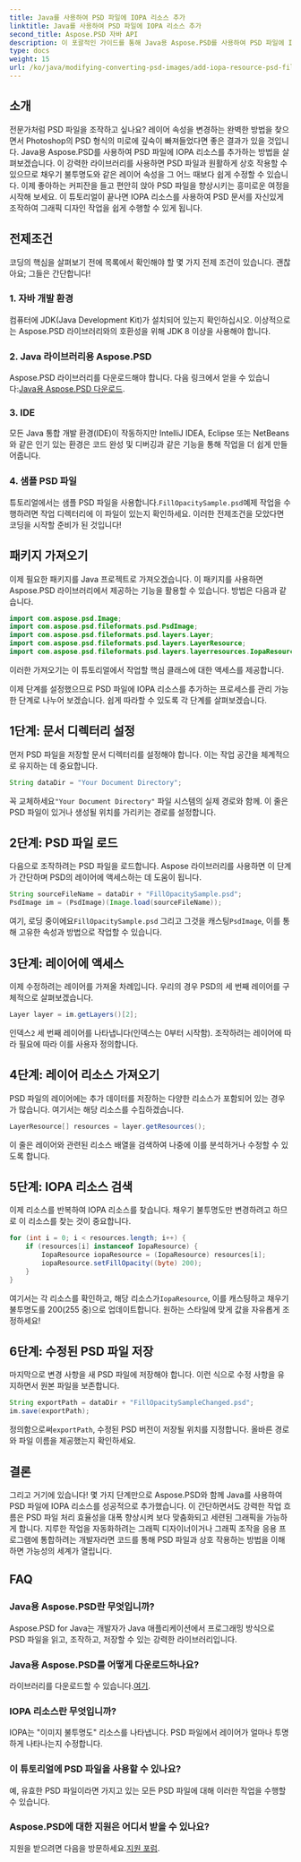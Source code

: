 ```yaml
---
title: Java를 사용하여 PSD 파일에 IOPA 리소스 추가
linktitle: Java를 사용하여 PSD 파일에 IOPA 리소스 추가
second_title: Aspose.PSD 자바 API
description: 이 포괄적인 가이드를 통해 Java용 Aspose.PSD를 사용하여 PSD 파일에 IOPA 리소스를 추가하는 방법을 알아보세요. 효과적인 그래픽 조작을 위한 간단한 단계.
type: docs
weight: 15
url: /ko/java/modifying-converting-psd-images/add-iopa-resource-psd-files/
---
```

## 소개
전문가처럼 PSD 파일을 조작하고 싶나요? 레이어 속성을 변경하는 완벽한 방법을 찾으면서 Photoshop의 PSD 형식의 미로에 깊숙이 빠져들었다면 좋은 결과가 있을 것입니다. Java용 Aspose.PSD를 사용하여 PSD 파일에 IOPA 리소스를 추가하는 방법을 살펴보겠습니다. 이 강력한 라이브러리를 사용하면 PSD 파일과 원활하게 상호 작용할 수 있으므로 채우기 불투명도와 같은 레이어 속성을 그 어느 때보다 쉽게 수정할 수 있습니다.
이제 좋아하는 커피잔을 들고 편안히 앉아 PSD 파일을 향상시키는 흥미로운 여정을 시작해 보세요. 이 튜토리얼이 끝나면 IOPA 리소스를 사용하여 PSD 문서를 자신있게 조작하여 그래픽 디자인 작업을 쉽게 수행할 수 있게 됩니다.
## 전제조건
코딩의 핵심을 살펴보기 전에 목록에서 확인해야 할 몇 가지 전제 조건이 있습니다. 괜찮아요; 그들은 간단합니다!
### 1. 자바 개발 환경
컴퓨터에 JDK(Java Development Kit)가 설치되어 있는지 확인하십시오. 이상적으로는 Aspose.PSD 라이브러리와의 호환성을 위해 JDK 8 이상을 사용해야 합니다. 
### 2. Java 라이브러리용 Aspose.PSD
 Aspose.PSD 라이브러리를 다운로드해야 합니다. 다음 링크에서 얻을 수 있습니다:[Java용 Aspose.PSD 다운로드](https://releases.aspose.com/psd/java/).
### 3. IDE
모든 Java 통합 개발 환경(IDE)이 작동하지만 IntelliJ IDEA, Eclipse 또는 NetBeans와 같은 인기 있는 환경은 코드 완성 및 디버깅과 같은 기능을 통해 작업을 더 쉽게 만들어줍니다.
### 4. 샘플 PSD 파일
 튜토리얼에서는 샘플 PSD 파일을 사용합니다.`FillOpacitySample.psd`예제 작업을 수행하려면 작업 디렉터리에 이 파일이 있는지 확인하세요.
이러한 전제조건을 모았다면 코딩을 시작할 준비가 된 것입니다!
## 패키지 가져오기
이제 필요한 패키지를 Java 프로젝트로 가져오겠습니다. 이 패키지를 사용하면 Aspose.PSD 라이브러리에서 제공하는 기능을 활용할 수 있습니다.
방법은 다음과 같습니다.
```java
import com.aspose.psd.Image;
import com.aspose.psd.fileformats.psd.PsdImage;
import com.aspose.psd.fileformats.psd.layers.Layer;
import com.aspose.psd.fileformats.psd.layers.LayerResource;
import com.aspose.psd.fileformats.psd.layers.layerresources.IopaResource;
```
이러한 가져오기는 이 튜토리얼에서 작업할 핵심 클래스에 대한 액세스를 제공합니다. 

이제 단계를 설정했으므로 PSD 파일에 IOPA 리소스를 추가하는 프로세스를 관리 가능한 단계로 나누어 보겠습니다. 쉽게 따라할 수 있도록 각 단계를 살펴보겠습니다.
## 1단계: 문서 디렉터리 설정
먼저 PSD 파일을 저장할 문서 디렉터리를 설정해야 합니다. 이는 작업 공간을 체계적으로 유지하는 데 중요합니다.
```java
String dataDir = "Your Document Directory";
```
 꼭 교체하세요`"Your Document Directory"` 파일 시스템의 실제 경로와 함께. 이 줄은 PSD 파일이 있거나 생성될 위치를 가리키는 경로를 설정합니다.
## 2단계: PSD 파일 로드 
다음으로 조작하려는 PSD 파일을 로드합니다. Aspose 라이브러리를 사용하면 이 단계가 간단하며 PSD의 레이어에 액세스하는 데 도움이 됩니다.
```java
String sourceFileName = dataDir + "FillOpacitySample.psd";
PsdImage im = (PsdImage)(Image.load(sourceFileName));
```
 여기, 로딩 중이에요`FillOpacitySample.psd` 그리고 그것을 캐스팅`PsdImage`, 이를 통해 고유한 속성과 방법으로 작업할 수 있습니다. 
## 3단계: 레이어에 액세스 
이제 수정하려는 레이어를 가져올 차례입니다. 우리의 경우 PSD의 세 번째 레이어를 구체적으로 살펴보겠습니다.
```java
Layer layer = im.getLayers()[2];
```
 인덱스`2` 세 번째 레이어를 나타냅니다(인덱스는 0부터 시작함). 조작하려는 레이어에 따라 필요에 따라 이를 사용자 정의합니다.
## 4단계: 레이어 리소스 가져오기 
PSD 파일의 레이어에는 추가 데이터를 저장하는 다양한 리소스가 포함되어 있는 경우가 많습니다. 여기서는 해당 리소스를 수집하겠습니다.
```java
LayerResource[] resources = layer.getResources();
```
이 줄은 레이어와 관련된 리소스 배열을 검색하여 나중에 이를 분석하거나 수정할 수 있도록 합니다.
## 5단계: IOPA 리소스 검색 
이제 리소스를 반복하여 IOPA 리소스를 찾습니다. 채우기 불투명도만 변경하려고 하므로 이 리소스를 찾는 것이 중요합니다.
```java
for (int i = 0; i < resources.length; i++) {
    if (resources[i] instanceof IopaResource) {
        IopaResource iopaResource = (IopaResource) resources[i];
        iopaResource.setFillOpacity((byte) 200);
    }
}
```
 여기서는 각 리소스를 확인하고, 해당 리소스가`IopaResource`, 이를 캐스팅하고 채우기 불투명도를 200(255 중)으로 업데이트합니다. 원하는 스타일에 맞게 값을 자유롭게 조정하세요!
## 6단계: 수정된 PSD 파일 저장
마지막으로 변경 사항을 새 PSD 파일에 저장해야 합니다. 이런 식으로 수정 사항을 유지하면서 원본 파일을 보존합니다.
```java
String exportPath = dataDir + "FillOpacitySampleChanged.psd";
im.save(exportPath);
```
 정의함으로써`exportPath`, 수정된 PSD 버전이 저장될 위치를 지정합니다. 올바른 경로와 파일 이름을 제공했는지 확인하세요.
## 결론
그리고 거기에 있습니다! 몇 가지 단계만으로 Aspose.PSD와 함께 Java를 사용하여 PSD 파일에 IOPA 리소스를 성공적으로 추가했습니다. 이 간단하면서도 강력한 작업 흐름은 PSD 파일 처리 효율성을 대폭 향상시켜 보다 맞춤화되고 세련된 그래픽을 가능하게 합니다.
지루한 작업을 자동화하려는 그래픽 디자이너이거나 그래픽 조작을 응용 프로그램에 통합하려는 개발자라면 코드를 통해 PSD 파일과 상호 작용하는 방법을 이해하면 가능성의 세계가 열립니다.
## FAQ
### Java용 Aspose.PSD란 무엇입니까?  
Aspose.PSD for Java는 개발자가 Java 애플리케이션에서 프로그래밍 방식으로 PSD 파일을 읽고, 조작하고, 저장할 수 있는 강력한 라이브러리입니다.
### Java용 Aspose.PSD를 어떻게 다운로드하나요?  
 라이브러리를 다운로드할 수 있습니다.[여기](https://releases.aspose.com/psd/java/).
### IOPA 리소스란 무엇입니까?  
IOPA는 "이미지 불투명도" 리소스를 나타냅니다. PSD 파일에서 레이어가 얼마나 투명하게 나타나는지 수정합니다.
### 이 튜토리얼에 PSD 파일을 사용할 수 있나요?  
예, 유효한 PSD 파일이라면 가지고 있는 모든 PSD 파일에 대해 이러한 작업을 수행할 수 있습니다.
### Aspose.PSD에 대한 지원은 어디서 받을 수 있나요?  
 지원을 받으려면 다음을 방문하세요.[지원 포럼](https://forum.aspose.com/c/psd/34).